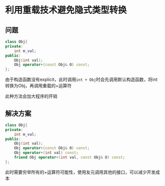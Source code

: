 # 利用重载技术避免隐式类型转换

## 问题
```c++
class Obj{
private:
    int m_val;
public:
    Obj(int val);
    Obj operator+(const Obj& O) const;
};
```
由于构造函数没有explicit，此时调用`int + Obj`时会先调用默认构造函数，将int转换为Obj，再调用重载的+运算符

此种方法会加大程序的开销

## 解决方案
```c++
class Obj{
private:
    int m_val;
public:
    Obj(int val);
    Obj operator+(const Obj& O) const;
    Obj operator+(int val) const;
    friend Obj operator+(int val, const Obj& O) const;
};
```
此时需要穷举所有的+运算符可能性，使用友元调用其他的接口，可以减少开发成本
